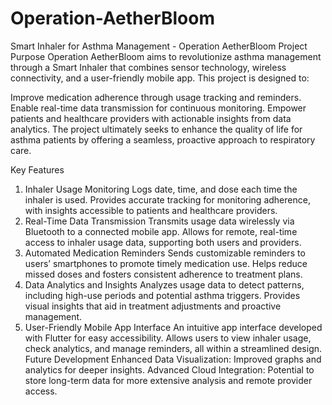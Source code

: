 # Operation-AetherBloom

Smart Inhaler for Asthma Management - Operation AetherBloom
Project Purpose
Operation AetherBloom aims to revolutionize asthma management through a Smart Inhaler that combines sensor technology, wireless connectivity, and a user-friendly mobile app. This project is designed to:

Improve medication adherence through usage tracking and reminders.
Enable real-time data transmission for continuous monitoring.
Empower patients and healthcare providers with actionable insights from data analytics.
The project ultimately seeks to enhance the quality of life for asthma patients by offering a seamless, proactive approach to respiratory care.

Key Features
1. Inhaler Usage Monitoring
  Logs date, time, and dose each time the inhaler is used.
  Provides accurate tracking for monitoring adherence, with insights accessible to patients and healthcare providers.
2. Real-Time Data Transmission
  Transmits usage data wirelessly via Bluetooth to a connected mobile app.
  Allows for remote, real-time access to inhaler usage data, supporting both users and providers.
3. Automated Medication Reminders
  Sends customizable reminders to users’ smartphones to promote timely medication use.
  Helps reduce missed doses and fosters consistent adherence to treatment plans.
4. Data Analytics and Insights
  Analyzes usage data to detect patterns, including high-use periods and potential asthma triggers.
  Provides visual insights that aid in treatment adjustments and proactive management.
5. User-Friendly Mobile App Interface
  An intuitive app interface developed with Flutter for easy accessibility.
  Allows users to view inhaler usage, check analytics, and manage reminders, all within a streamlined design.
  Future Development
  Enhanced Data Visualization: Improved graphs and analytics for deeper insights.
  Advanced Cloud Integration: Potential to store long-term data for more extensive analysis and remote provider access.
